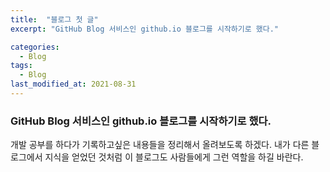 ```yaml
---
title:  "블로그 첫 글"
excerpt: "GitHub Blog 서비스인 github.io 블로그를 시작하기로 했다."

categories:
  - Blog
tags:
  - Blog
last_modified_at: 2021-08-31
---
```


### GitHub Blog 서비스인 github.io 블로그를 시작하기로 했다.
개발 공부를 하다가 기록하고싶은 내용들을 정리해서 올려보도록 하겠다.
내가 다른 블로그에서 지식을 얻었던 것처럼 이 블로그도 사람들에게 그런 역할을 하길 바란다.
